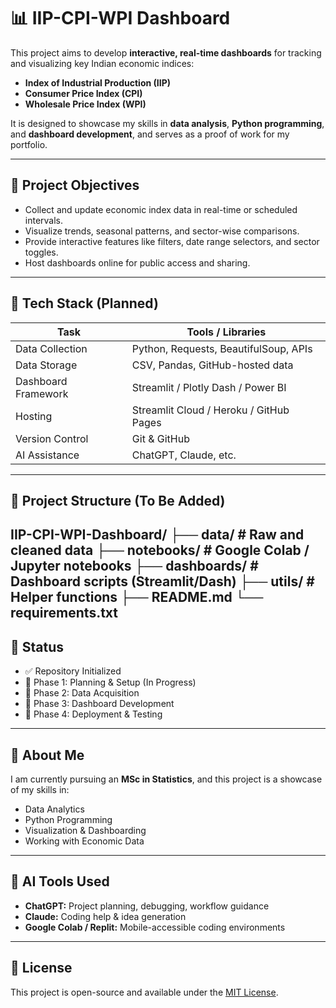 # 📊 IIP-CPI-WPI Dashboard

This project aims to develop **interactive, real-time dashboards** for tracking and visualizing key Indian economic indices:

- **Index of Industrial Production (IIP)**
- **Consumer Price Index (CPI)**
- **Wholesale Price Index (WPI)**

It is designed to showcase my skills in **data analysis**, **Python programming**, and **dashboard development**, and serves as a proof of work for my portfolio.

---

## 🚀 Project Objectives

- Collect and update economic index data in real-time or scheduled intervals.
- Visualize trends, seasonal patterns, and sector-wise comparisons.
- Provide interactive features like filters, date range selectors, and sector toggles.
- Host dashboards online for public access and sharing.

---

## 🔧 Tech Stack (Planned)

| Task                    | Tools / Libraries                      |
|-------------------------|----------------------------------------|
| Data Collection         | Python, Requests, BeautifulSoup, APIs  |
| Data Storage            | CSV, Pandas, GitHub-hosted data        |
| Dashboard Framework     | Streamlit / Plotly Dash / Power BI     |
| Hosting                 | Streamlit Cloud / Heroku / GitHub Pages |
| Version Control         | Git & GitHub                           |
| AI Assistance           | ChatGPT, Claude, etc.                  |

---

## 📂 Project Structure (To Be Added)
IIP-CPI-WPI-Dashboard/ ├── data/               # Raw and cleaned data ├── notebooks/          # Google Colab / Jupyter notebooks ├── dashboards/         # Dashboard scripts (Streamlit/Dash) ├── utils/              # Helper functions ├── README.md └── requirements.txt
---

## 📅 Status

- ✅ Repository Initialized
- 🔄 Phase 1: Planning & Setup (In Progress)
- 🔲 Phase 2: Data Acquisition
- 🔲 Phase 3: Dashboard Development
- 🔲 Phase 4: Deployment & Testing

---

## 🙋 About Me

I am currently pursuing an **MSc in Statistics**, and this project is a showcase of my skills in:
- Data Analytics
- Python Programming
- Visualization & Dashboarding
- Working with Economic Data

---

## 🤖 AI Tools Used

- **ChatGPT:** Project planning, debugging, workflow guidance  
- **Claude:** Coding help & idea generation  
- **Google Colab / Replit:** Mobile-accessible coding environments  

---

## 📎 License

This project is open-source and available under the [MIT License](LICENSE).
